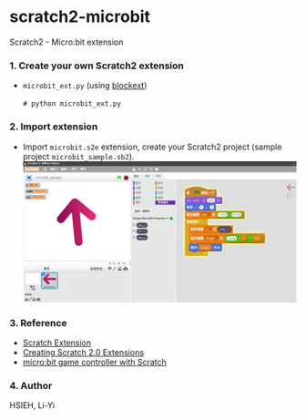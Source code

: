 # scratch2-microbit
Scratch2 - Micro:bit extension

### 1. Create your own Scratch2 extension
* `microbit_ext.py` (using [blockext](https://github.com/blockext/blockext))

    `# python microbit_ext.py`

### 2. Import extension
* Import `microbit.s2e` extension, create your Scratch2 project (sample project `microbit_sample.sb2`).
![s2mb.png](screenshots/s2mb.png)

### 3. Reference
- [Scratch Extension](https://wiki.scratch.mit.edu/wiki/Scratch_Extension)
- [Creating Scratch 2.0 Extensions](https://wiki.scratch.mit.edu/w/images/ExtensionsDoc.HTTP-9-11.pdf)
- [micro:bit game controller with Scratch](https://www.raspberrypi.org/learning/microbit-game-controller/)

### 4. Author
HSIEH, Li-Yi
